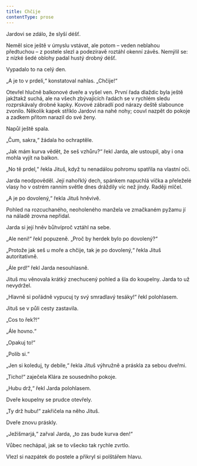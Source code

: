 ```yaml
---
title: Chčije
contentType: prose
---
```


Jardovi se zdálo, že slyší déšť.

Neměl sice ještě v úmyslu vstávat, ale potom – veden neblahou předtuchou – z postele slezl a podezíravě roztáhl okenní závěs. Nemýlil se: z nízké šedé oblohy padal hustý drobný déšť.

Vypadalo to na celý den.

„A je to v prdeli,“ konstatoval nahlas. „Chčije!“

Otevřel hlučně balkonové dveře a vyšel ven. První řada dlaždic byla ještě jakžtakž suchá, ale na všech zbývajících řadách se v rychlém sledu rozprskávaly drobné kapky. Kovové zábradlí pod nárazy deště slabounce zvonilo. Několik kapek stříklo Jardovi na nahé nohy; couvl nazpět do pokoje a zadkem přitom narazil do své ženy.

Napůl ještě spala.

„Čum, sakra,“ žádala ho ochraptěle.

„Jak mám kurva vědět, že seš vzhůru?“ řekl Jarda, ale ustoupil, aby i ona mohla vyjít na balkon.

„No tě prdel,“ řekla Jituš, když tu nenadálou pohromu spatřila na vlastní oči.

Jarda neodpověděl. Její nahořklý dech, spánkem napuchlá víčka a přeleželé vlasy ho v ostrém ranním světle dnes dráždily víc než jindy. Raději mlčel.

„A je po dovolený,“ řekla Jituš hněvivě.

Pohled na rozcuchaného, neoholeného manžela ve zmačkaném pyžamu jí na náladě zrovna nepřidal.

Jarda si její hněv bůhvíproč vztáhl na sebe.

„Ale neni!“ řekl popuzeně. „Proč by herdek bylo po dovolený?“

„Protože jak seš u moře a chčije, tak je po dovolený,“ řekla Jituš autoritativně.

„Ále prd!“ řekl Jarda nesouhlasně.

Jituš mu věnovala krátký znechucený pohled a šla do koupelny. Jarda to už nevydržel.

„Hlavně si pořádně vypucuj ty svý smradlavý tesáky!“ řekl polohlasem.

Jituš se v půli cesty zastavila.

„Cos to řek?!“

„Ále hovno.“

„Opakuj to!“

„Polib si.“

„Jen si koleduj, ty debile,“ řekla Jituš výhružně a práskla za sebou dveřmi.

„Ticho!“ zaječela Klára ze sousedního pokoje.

„Hubu drž,“ řekl Jarda polohlasem.

Dveře koupelny se prudce otevřely.

„Ty drž hubu!“ zakřičela na něho Jituš.

Dveře znovu práskly.

„Ježišmarjá,“ zařval Jarda, „to zas bude kurva den!“

Vůbec nechápal, jak se to všecko tak rychle zvrtlo.

Vlezl si nazpátek do postele a přikryl si polštářem hlavu.
